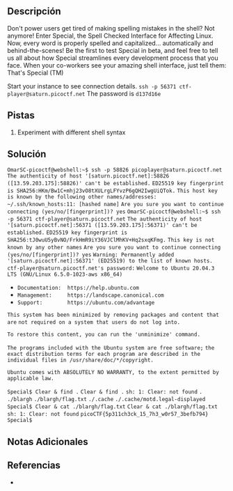 ## Descripción

Don't power users get tired of making spelling mistakes in the shell? Not anymore! Enter Special, the Spell Checked Interface for Affecting Linux. Now, every word is properly spelled and capitalized... automatically and behind-the-scenes! Be the first to test Special in beta, and feel free to tell us all about how Special streamlines every development process that you face. When your co-workers see your amazing shell interface, just tell them: That's Special (TM)

Start your instance to see connection details.
`ssh -p 56371 ctf-player@saturn.picoctf.net`
The password is `d137d16e`
## Pistas

1. Experiment with different shell syntax

## Solución

`OmarSC-picoctf@webshell:~$ ssh -p 58826 picoplayer@saturn.picoctf.net`
`The authenticity of host '[saturn.picoctf.net]:58826 ([13.59.203.175]:58826)' can't be established.`
`ED25519 key fingerprint is SHA256:HKm/Bw1C+mhj23vO8tXULrgLFYvzP6gQH2IwgUiQTok.`
`This host key is known by the following other names/addresses:`
    `~/.ssh/known_hosts:11: [hashed name]`
`Are you sure you want to continue connecting (yes/no/[fingerprint])? yes`
`OmarSC-picoctf@webshell:~$ ssh -p 56371 ctf-player@saturn.picoctf.net`
`The authenticity of host '[saturn.picoctf.net]:56371 ([13.59.203.175]:56371)' can't be established.`
`ED25519 key fingerprint is SHA256:tJ0wuU5yBvNO/FrkHmR9iY36VJClMhKV+Hq2sxqKFmg.`
`This key is not known by any other names`
`Are you sure you want to continue connecting (yes/no/[fingerprint])? yes`
`Warning: Permanently added '[saturn.picoctf.net]:56371' (ED25519) to the list of known hosts.`
`ctf-player@saturn.picoctf.net's password:` 
`Welcome to Ubuntu 20.04.3 LTS (GNU/Linux 6.5.0-1023-aws x86_64)`

 * `Documentation:  https://help.ubuntu.com`
 * `Management:     https://landscape.canonical.com`
 * `Support:        https://ubuntu.com/advantage`

`This system has been minimized by removing packages and content that are`
`not required on a system that users do not log into.`

`To restore this content, you can run the 'unminimize' command.`

`The programs included with the Ubuntu system are free software;`
`the exact distribution terms for each program are described in the`
`individual files in /usr/share/doc/*/copyright.`

`Ubuntu comes with ABSOLUTELY NO WARRANTY, to the extent permitted by`
`applicable law.`

`Special$ Clear & find .`
`Clear & find .` 
`sh: 1: Clear: not found`
`.`
`./blargh`
`./blargh/flag.txt`
`./.cache`
`./.cache/motd.legal-displayed`
`Special$ Clear & cat ./blargh/flag.txt`
`Clear & cat ./blargh/flag.txt` 
`sh: 1: Clear: not found`
`picoCTF{5p311ch3ck_15_7h3_w0r57_3befb794}`
`Special$` 


## Notas Adicionales



## Referencias
- 


